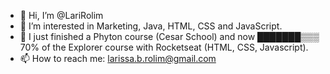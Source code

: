 - 👋 Hi, I’m @LariRolim
- 👀 I’m interested in Marketing, Java, HTML, CSS and JavaScript.
- 🌱 I just finished a Phyton course (Cesar School) and now ███████▒▒▒ 70% of the Explorer course with Rocketseat (HTML, CSS, Javascript).
- 📫 How to reach me: larissa.b.rolim@gmail.com

<!---
LariRolim/LariRolim is a ✨ special ✨ repository because its `README.md` (this file) appears on your GitHub profile.
You can click the Preview link to take a look at your changes.
--->
